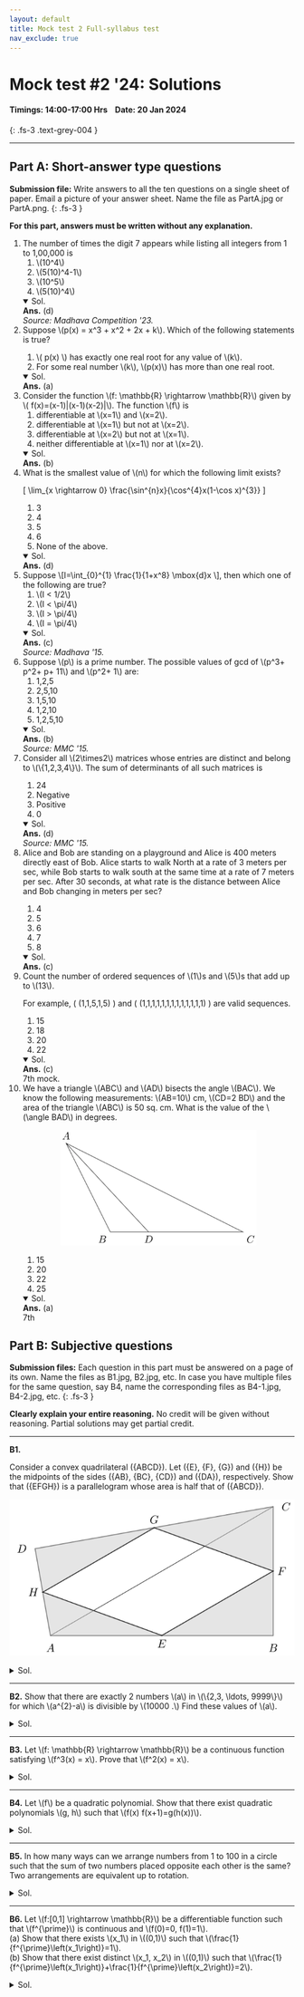 ```yaml
---
layout: default
title: Mock test 2 Full-syllabus test
nav_exclude: true
---
```



#  Mock test #2 '24: Solutions

#### Timings: 14:00-17:00 Hrs &nbsp;&nbsp;  Date: 20 Jan 2024
{: .fs-3 .text-grey-004 }

---


## Part A: Short-answer type questions

**Submission file:** Write answers to all the ten questions on a single sheet of paper. Email a picture of your answer sheet. Name the file as PartA.jpg or PartA.png.
{: .fs-3 }

**For this part, answers must be written without any explanation.**

<ol>

<li>
The number of times the digit 7 appears while listing all integers
from 1 to 1,00,000 is


<ol>
<li>\(10^4\)     </li>
<li>\(5(10)^4-1\)</li>
<li>\(10^5\)     </li>
<li>\(5(10)^4\)  </li>
</ol>

</li>

<details open><summary>Sol.</summary>
<b>Ans.</b> (d)<br>
<i>Source: Madhava Competition '23.</i>
</details>



<li>
Suppose \(p(x) = x^3 + x^2 + 2x + k\). Which of the following statements is true?
</li>

<ol>
<li> \( p(x) \) has exactly one real root for any value of \(k\).       </li>
<li> For some real number \(k\), \(p(x)\) has more than one real root.  </li>
</ol>

<details open><summary>Sol.</summary>
<b>Ans.</b> (a)<br>
</details>


<li>
Consider the function \(f: \mathbb{R} \rightarrow \mathbb{R}\) given by \( f(x)=(x-1)|(x-1)(x-2)|\). The function \(f\) is

<ol>
<li>differentiable at \(x=1\) and \(x=2\).             </li>
<li>differentiable at \(x=1\) but not at \(x=2\).      </li>
<li>differentiable at \(x=2\) but not at \(x=1\).      </li>
<li>neither differentiable at \(x=1\) nor at \(x=2\).  </li>
</ol>

</li>


<details open><summary>Sol.</summary>
<b>Ans.</b> (b) 
</details>


<li>
What is the smallest value of \(n\) for which the following limit exists?

\[ \lim_{x \rightarrow 0} \frac{\sin^{n}x}{\cos^{4}x(1-\cos x)^{3}} \]

<ol>
<li>3 </li>
<li>4 </li>
<li>5 </li>
<li>6 </li>
<li>None of the above.</li>
</ol>

</li>

<details open><summary>Sol.</summary>
<b>Ans.</b> (d) <br>
</details>


<li>
Suppose
\[I=\int_{0}^{1} \frac{1}{1+x^8} \mbox{d}x \],
then which one of the following are true?

<ol>
<li> \(I < 1/2\)  </li>
<li> \(I < \pi/4\)</li>
<li> \(I > \pi/4\)</li>
<li> \(I = \pi/4\)</li>
</ol>
</li>

<details open><summary>Sol.</summary>
<b>Ans.</b> (c) <br>
<i>Source: Madhava '15.</i>
</details>


<li>
Suppose \(p\) is a prime number. The possible values of gcd of \(p^3+ p^2+ p+ 11\) and \(p^2+ 1\) are:

<ol>
<li> 1,2,5   </li>
<li> 2,5,10  </li>
<li> 1,5,10  </li>
<li> 1,2,10  </li>
<li>1,2,5,10 </li>
</ol>

</li>

<details open><summary>Sol.</summary>
<b>Ans.</b> (b) <br>
<i>Source: MMC '15.</i>
</details>


<li>
Consider all \(2\times2\) matrices whose entries are distinct and belong to \(\{1,2,3,4\}\). The sum of determinants of all such matrices is
</li>

<ol>
<li> 24        </li>
<li> Negative  </li>
<li> Positive  </li>
<li> 0         </li>
</ol>

<details open><summary>Sol.</summary>
<b>Ans.</b> (d) <br>
<i>Source: MMC '15.</i>
</details>


<li>
Alice and Bob are standing on a playground and Alice is 400 meters directly east of Bob.
Alice starts to walk North at a rate of 3 meters per sec, while Bob
starts to walk south at the same time at a rate of 7 meters per sec.
After 30 seconds, at what rate is the distance between Alice and Bob changing 
in meters per sec?
</li>

<ol>
<li> 4  </li>
<li> 5  </li>
<li> 6  </li>
<li> 7  </li>
<li> 8 </li>
</ol>

<details open><summary>Sol.</summary>
<b>Ans.</b> (c) <br>
</details>


<li>
Count the number of ordered sequences of \(1\)s and \(5\)s that add up to \(13\).<br>

For example, \( (1,1,5,1,5) \) and \( (1,1,1,1,1,1,1,1,1,1,1,1,1) \) are valid sequences.

</li>

<ol>
<li> 15  </li>
<li> 18  </li>
<li> 20  </li>
<li> 22  </li>
</ol>

<details open><summary>Sol.</summary>
<b>Ans.</b> (c) <br>
7th mock.
</details>



<li>
We have a triangle \(ABC\) and \(AD\) bisects the angle \(BAC\). We know the following
measurements: \(AB=10\) cm, \(CD=2 BD\) and the area of the triangle \(ABC\) is 50 sq. cm. 
What is the value of the \(\angle BAD\) in degrees.

<p style="text-align:center">
<img src="/assets/images/mt7_triangle.png"/>
</p>

</li>

<ol>
<li> 15  </li>
<li> 20  </li>
<li> 22  </li>
<li> 25  </li>
</ol>

<details open><summary>Sol.</summary>
<b>Ans.</b> (a) <br>
7th
</details>




</ol>


## Part B: Subjective questions

**Submission files:** Each question in this part must be answered on a page of its own. Name the files as B1.jpg, B2.jpg, etc. In case you have multiple files
for the same question, say B4, name the corresponding files as B4-1.jpg, B4-2.jpg, etc.
{: .fs-3 }


**Clearly explain your entire reasoning.** No credit will be given without reasoning. Partial solutions may get partial credit.


---


<p><b>B1.</b> 

Consider a convex quadrilateral \({ABCD}\). 
Let \({E}, {F}, {G}\) and \({H}\) be the midpoints of the sides
\({AB}, {BC}, {CD}\) and \({DA}\), respectively.
Show that \({EFGH}\) is a parallelogram whose
area is half that of \({ABCD}\).

<p style="text-align:center;"><img src="/assets/images/B2a_2012.svg"></p>



</p>


<details><summary>Sol.</summary>
<p>
<b>Lemma.</b> \(EFGH\) is a parallelogram.
</p>

<p>
<i>Proof.</i> Consider the diagonal \(AC\). By the basic proportionality theorem:

<ul>
<li> \({EF}\) and \({AC}\) are parallel.</li>
<li> \({AC}=2 {EF} \)</li>
<li> \(\Delta ABC \sim \Delta EBF\). </li>
</ul>
</p>


<p>
A similar argument to diagonal \(BD\) implies the lemma. \(\quad\square\)
</p>


<p>
Let \((X)\) denote the area of shape \(X\).
</p>


<p>
\begin{align}
(ABCD) = (ABC) + (ACD) \\
1/2 \cdot (ABCD) = (EFB) + (HGD)
\end{align}
</p>

<p>
By applying the above argument to the diagonal \(BD\) and triangles \(CFG\) and \(AEH\), we get the following:
</p>

<p>
\begin{align}
(ABCD) = (ABD) + (BCD) \\
1/2\cdot (ABCD) = (CFG) + (AEH)
\end{align}
</p>

<p>
Together we get:
</p>

<p>
\begin{align}
1/2\cdot (ABCD) &= (CFG) + (AEH) + (EFB) + (HGD) \\
(EFGH) &= \frac{1}{2} (ABCD)
\end{align}
</p>



</details>

---

<p><b>B2.</b>
Show that there are exactly 2 numbers \(a\) in \(\{2,3, \ldots, 9999\}\) for which \(a^{2}-a\) is divisible by \(10000 .\) Find these values of \(a\).
</p>


<details><summary>Sol.</summary>
We have \(10000=16 \times 625\) as product of prime powers. Recall the notation \(a \mid b,\) meaning \(b\) is divisible by a. We have \(10000 \mid a^{2}-a\) if and only if \((625 \mid a(a-1)\) and \(16 \mid a(a-1)) .\) Because \(a\) and \(a-1\) cannot share a factor, in turn this is equivalent to having both the conditions \((1) 625 \mid a\) or \(625 \mid a-1\) AND
(2) \(16 \mid a\) or \(16 \mid a-1 .\) Now if the coprime integers 16 and 625 both divide the same natural number (in our case \(a\) or \(a-1),\) their product 10000 will also divide this number. In our case this would force \(a=0,1,\) or \(\geq 10000,\) all of which are not allowed. Thus the given requirement on \(a\) is equivalent to having either (1) \(16 \mid a\) and \(625 \mid a-1\) OR
(2) \(16 \mid a-1\) and \(625 \mid\) a. Each case has a unique solution, respectively \(a=9376\) and \(a=625\) (e.g. use modular arithmetic:
in case \(1,\) we have \(a=625 k+1,\) which is \(k+1\) mod \(16,\) forcing \(k=15\) because \(16 \mid a\) and \(a \in\{2,3, \ldots, 9999\})\)

<br><i>Source: CMI 2015</i>.
</details>



---


<p><b>B3.</b>
Let \(f: \mathbb{R} \rightarrow \mathbb{R}\) be a continuous function
satisfying \(f^3(x) = x\). Prove that \(f^2(x) = x\).
</p>

<details><summary>Sol.</summary>


<b>Lemma 1.</b> \(f\) is injective.
<i>Proof. </i> Since, \(f(x)=f(y) \Longrightarrow f^3(x)=f^3(y) \Longrightarrow x=y\)
hence, \(f\) is an injective function.
Also, \(f\) is continuous and hence it is monotonic. \(\;\;\;\;\square\)

<br><b>Lemma 2.</b> If \(f\) is increasing then \(f(x)=x\), for each \(x \in \mathbb{R}\) and hence we get, \(f^2(x)=x, \forall x \in \mathbb{R}\).
<br><i>Proof.</i>
Case(i) \(x<f(x)\):
\(x<f(x) \Longrightarrow f(x)<f^2(x) \Longrightarrow f^2(x)<f^3(x)=x\), which is a contradiction.

<br>Case (ii) \(x>f(x)\):
\(x>f(x) \Longrightarrow f(x)>f^2(x) \Longrightarrow f^2(x)>f^3(x)=x\), which is a contradiction. \(\;\;\;\square\)


<br><b>Lemma 3.</b> If \(f\) is decreasing, then \(f^2(x)=x\), for all \(x \in \mathbb{R}\).
<br><i>Proof.</i>
\(x < y \Longrightarrow f(x)>f(y) \Longrightarrow f^2(x)<f^2(y)\) and thus \(f^2\) is increasing.
case (i) \(x < f^2(x)\) :
\(x < f^2(x) \Longrightarrow f^2(x)<f^4(x)=f(x)\) i.e. \(f^2(x)<f(x)\) and thus we get, \(f^4(x)<f^3(x)=x\). This gives, \(x<f^2(x)<f^4(x)<f^3(x)=x\). This is a contradiction. case (ii) \(x>f^2(x)\) :
\(x > f^2(x) \Longrightarrow f^2(x)>f^4(x)\) i.e. \(f^2(x)>f(x)\) and thus we get,
\(f^4(x) > f^3(x)=x\). This gives, \(x>f^2(x)>f^4(x)>f^3(x)=x\). This is a contradiction. \(\;\;\;\square\)

<br><i>Source: MMC 2023.</i>
</details>

---



<p><b>B4.</b>
Let \(f\) be a quadratic polynomial.
Show that there exist quadratic polynomials \(g, h\) such that \(f(x) f(x+1)=g(h(x))\). 
</p>

<details><summary>Sol.</summary>
\begin{align*} 
& f(x)=a(x-\alpha)(x-\beta) \\ 
& f(x+1)=a(x-\alpha+1)(x-\beta+1) \\
& f(x) * f(x+1)=a^2\left(x^2-x(\alpha+\beta-1)+\alpha \beta-\alpha\right) * \left(x^2-x(\alpha+\beta-1)+\alpha \beta-\beta\right) \\
& \text { Define } g(x)=a^2(x-\alpha)(x-\beta) \\
& h(x)=x^2-x(\alpha+\beta-1)+\alpha \beta
\end{align*}
<br><i>Source: MMC 2022.</i>
</details>



---


<p><b>B5.</b>
In how many ways can we arrange numbers from 1 to 100 in a circle such that the
sum of two numbers placed opposite each other is the same?
Two arrangements are equivalent up to rotation.
</p>


<details><summary>Sol.</summary>
It is clear that opposite pairs must be \((1,100),(2,99), \ldots,(50,51)\)
1 can be placed anywhere and 100 must be placed opposite to 1 . This can be done in exactly one way as all places are identical to start with.
Now, 2 has 98 options and then 99 has to be placed opposite to 2 .
3 has 96 options and then 96 must be placed opposite to 3 and so on.
By multiplication principle, the required number of ways is
\[ 98 \times 96 \times 94 \times \cdots \times 2=2^{49} \times 49!  \]
</details>


---

<p><b>B6.</b>
Let \(f:[0,1] \rightarrow \mathbb{R}\) be a differentiable function such that \(f^{\prime}\) is continuous and \(f(0)=0, f(1)=1\).<br>
(a) Show that there exists \(x_1\) in \((0,1)\) such that \(\frac{1}{f^{\prime}\left(x_1\right)}=1\). <br>
(b) Show that there exist distinct \(x_1, x_2\) in \((0,1)\) such that \(\frac{1}{f^{\prime}\left(x_1\right)}+\frac{1}{f^{\prime}\left(x_2\right)}=2\).
</p>

<details><summary>Sol.</summary>

(a) Since \(f(0)=0, f(1)=1\) we have \(\frac{f(1)-f(0)}{1-0}=f^{\prime}(c)\).<br>

(b) Consider the following two cases: <br>

<i>Case 1</i>. \(f^{\prime}(x) \geq 1 \; \forall x\)

\(\frac{f(x)}{x}=f^{\prime}\left(c_1\right) \geq 1\)
Therefore \(f(x) \geq x\). If \(f\left(x_0\right)>x_0\), then \(1-f\left(x_0\right)<1-x_0\). \(f^{\prime}\left(c_2\right)=\frac{1-f\left(x_0\right)}{1-x_0}<1\) which is a contradiction. Thus \(f(x)=x\).


<br><i>Case 2</i>. There exists \(a, b \in \mathbb{R}\) such that \(f^{\prime}(a)<1\) and \(f^{\prime}(b)>1\)
Therefore \([1-\epsilon, 1+\epsilon] \subseteq \operatorname{Ran}\left(f^{\prime}\right)\). Therefore, we can find \(x_1\), such that \(f^{\prime}\left(x_1\right)=1-\epsilon / 2\) ie. \(\frac{1}{f^{\prime}\left(x_1\right)}=\frac{2}{2-\epsilon}\).
Now we want to find \(x_2\) such that \(f^{\prime}\left(x_2\right)\) satisfies
\(\frac{1}{f^{\prime}\left(x_2\right)}=2-\frac{1}{f^{\prime}\left(x_1\right)}=2-\frac{2}{2-\epsilon}=\frac{2-2 \epsilon}{2-\epsilon}\) ie. \(f^{\prime}\left(x_2\right)=\frac{2-\epsilon}{2-2 \epsilon}\). This is definitely greater than 1 .

If \(\frac{2-\epsilon}{2-2 \epsilon}<1+\epsilon\); then we can find such \(x_2\).
Now \((1+\epsilon)(2-2 \epsilon)=2-2 \epsilon^2\).
Assuming without loss of generality that \(\epsilon<1\);
\(2-\epsilon<2-2 \epsilon^2\)
Therefore \(1<\frac{2-\epsilon}{2-2 \epsilon}<1+\epsilon\)
i.e. \(\frac{2-\epsilon}{2-2 \epsilon} \in \operatorname{Range}\left(f^{\prime}\right)\)
Therefore it is possible to select \(x_2\) such that
\[ \frac{1}{f^{\prime}\left(x_1\right)}+\frac{1}{f^{\prime}\left(x_2\right)}=2 \]

<br><i>Source: MMC 2022.</i>
</details>



